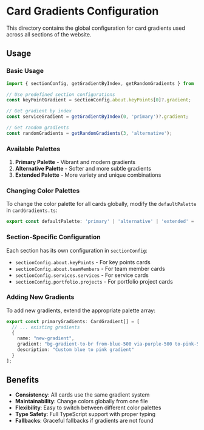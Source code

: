 # Card Gradients Configuration

This directory contains the global configuration for card gradients used across all sections of the website.

## Usage

### Basic Usage
```typescript
import { sectionConfig, getGradientByIndex, getRandomGradients } from '@/config/cardGradients';

// Use predefined section configurations
const keyPointGradient = sectionConfig.about.keyPoints[0]?.gradient;

// Get gradient by index
const serviceGradient = getGradientByIndex(0, 'primary')?.gradient;

// Get random gradients
const randomGradients = getRandomGradients(3, 'alternative');
```

### Available Palettes

1. **Primary Palette** - Vibrant and modern gradients
2. **Alternative Palette** - Softer and more subtle gradients  
3. **Extended Palette** - More variety and unique combinations

### Changing Color Palettes

To change the color palette for all cards globally, modify the `defaultPalette` in `cardGradients.ts`:

```typescript
export const defaultPalette: 'primary' | 'alternative' | 'extended' = 'alternative';
```

### Section-Specific Configuration

Each section has its own configuration in `sectionConfig`:

- `sectionConfig.about.keyPoints` - For key points cards
- `sectionConfig.about.teamMembers` - For team member cards
- `sectionConfig.services.services` - For service cards
- `sectionConfig.portfolio.projects` - For portfolio project cards

### Adding New Gradients

To add new gradients, extend the appropriate palette array:

```typescript
export const primaryGradients: CardGradient[] = [
  // ... existing gradients
  {
    name: "new-gradient",
    gradient: "bg-gradient-to-br from-blue-500 via-purple-500 to-pink-500",
    description: "Custom blue to pink gradient"
  }
];
```

## Benefits

- **Consistency**: All cards use the same gradient system
- **Maintainability**: Change colors globally from one file
- **Flexibility**: Easy to switch between different color palettes
- **Type Safety**: Full TypeScript support with proper typing
- **Fallbacks**: Graceful fallbacks if gradients are not found
